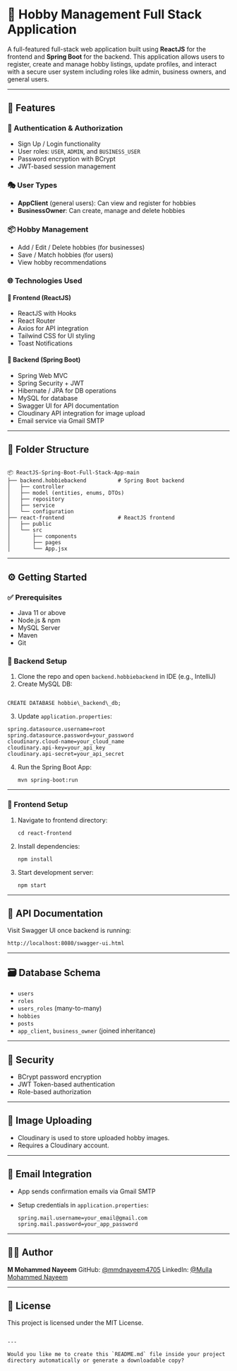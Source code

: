 # 🎯 Hobby Management Full Stack Application

A full-featured full-stack web application built using **ReactJS** for the frontend and **Spring Boot** for the backend. This application allows users to register, create and manage hobby listings, update profiles, and interact with a secure user system including roles like admin, business owners, and general users.

---

## 📌 Features

### 🔐 Authentication & Authorization
- Sign Up / Login functionality
- User roles: `USER`, `ADMIN`, and `BUSINESS_USER`
- Password encryption with BCrypt
- JWT-based session management

### 🎭 User Types
- **AppClient** (general users): Can view and register for hobbies
- **BusinessOwner**: Can create, manage and delete hobbies

### 📦 Hobby Management
- Add / Edit / Delete hobbies (for businesses)
- Save / Match hobbies (for users)
- View hobby recommendations

### 🌐 Technologies Used

#### 🧩 Frontend (ReactJS)
- ReactJS with Hooks
- React Router
- Axios for API integration
- Tailwind CSS for UI styling
- Toast Notifications

#### 🚀 Backend (Spring Boot)
- Spring Web MVC
- Spring Security + JWT
- Hibernate / JPA for DB operations
- MySQL for database
- Swagger UI for API documentation
- Cloudinary API integration for image upload
- Email service via Gmail SMTP

---

## 📁 Folder Structure

```

📦 ReactJS-Spring-Boot-Full-Stack-App-main
├── backend.hobbiebackend          # Spring Boot backend
│   ├── controller
│   ├── model (entities, enums, DTOs)
│   ├── repository
│   ├── service
│   └── configuration
├── react-frontend                 # ReactJS frontend
│   ├── public
│   └── src
│       ├── components
│       ├── pages
│       └── App.jsx

```

---

## ⚙️ Getting Started

### ✅ Prerequisites
- Java 11 or above
- Node.js & npm
- MySQL Server
- Maven
- Git

### 🔧 Backend Setup

1. Clone the repo and open `backend.hobbiebackend` in IDE (e.g., IntelliJ)
2. Create MySQL DB:
```

CREATE DATABASE hobbie\_backend\_db;

````
3. Update `application.properties`:
```properties
spring.datasource.username=root
spring.datasource.password=your_password
cloudinary.cloud-name=your_cloud_name
cloudinary.api-key=your_api_key
cloudinary.api-secret=your_api_secret
````

4. Run the Spring Boot App:

   ```
   mvn spring-boot:run
   ```

---

### 🎨 Frontend Setup

1. Navigate to frontend directory:

   ```
   cd react-frontend
   ```
2. Install dependencies:

   ```
   npm install
   ```
3. Start development server:

   ```
   npm start
   ```

---

## 🧪 API Documentation

Visit Swagger UI once backend is running:

```
http://localhost:8080/swagger-ui.html
```

---

## 🗃️ Database Schema

* `users`
* `roles`
* `users_roles` (many-to-many)
* `hobbies`
* `posts`
* `app_client`, `business_owner` (joined inheritance)

---

## 🔐 Security

* BCrypt password encryption
* JWT Token-based authentication
* Role-based authorization

---

## 📸 Image Uploading

* Cloudinary is used to store uploaded hobby images.
* Requires a Cloudinary account.

---

## 📧 Email Integration

* App sends confirmation emails via Gmail SMTP
* Setup credentials in `application.properties`:

  ```properties
  spring.mail.username=your_email@gmail.com
  spring.mail.password=your_app_password
  ```

---

## 🧑‍💻 Author

**M Mohammed Nayeem**
GitHub: [@mmdnayeem4705](https://github.com/mmdnayeem4705)
LinkedIn: [@Mulla Mohammed Nayeem](https://www.linkedin.com/in/mulla-mohammed-nayeem-09b33a361/)

---

## 📜 License

This project is licensed under the MIT License.

```

---

Would you like me to create this `README.md` file inside your project directory automatically or generate a downloadable copy?
```

